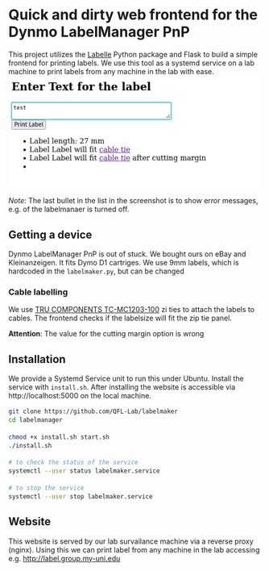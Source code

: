 # Quick and dirty web frontend for the Dynmo LabelManager PnP
This project utilizes the [Labelle](https://github.com/labelle-org/labelle) Python package and Flask to build a simple frontend for printing labels.
We use this tool as a systemd service on a lab machine to print labels from any machine in the lab with ease.
![screenshot](screenshot.png "Screenshot")

*Note*: The last bullet in the list in the screenshot is to show error messages, e.g. of the labelmanaer is turned off.


## Getting a device
Dynmo LabelManager PnP is out of stuck. We bought ours on eBay and Kleinanzeigen.
It fits Dymo D1 cartriges.
We use 9mm labels, which is hardcoded in the `labelmaker.py`, but can be changed

### Cable labelling
We use [TRU COMPONENTS TC-MC1203-100](https://www.conrad.de/de/p/tru-components-tc-mc1203-100-kabelmarkierer-montage-art-kabelbinder-beschriftungsflaeche-32-x-11-mm-natur-100-st-3013928.html?refresh=true) zi ties to attach the labels to cables. The frontend checks if the labelsize will fit the zip tie panel.

**Attention**: The value for the cutting margin option is wrong

## Installation 
We provide a Systemd Service unit to run this under Ubuntu.
Install the service with `install.sh`.
After installing the website is accessible via http://localhost:5000 on the local machine.
```bash
git clone https://github.com/QFL-Lab/labelmaker
cd labelmanager

chmod +x install.sh start.sh
./install.sh

# to check the status of the service
systemctl --user status labelmaker.service

# to stop the service
systemctl --user stop labelmaker.service
```

## Website
This website is served by our lab survailance machine via a reverse proxy (nginx).
Using this we can print label from any machine in the lab accessing e.g. http://label.group.my-uni.edu